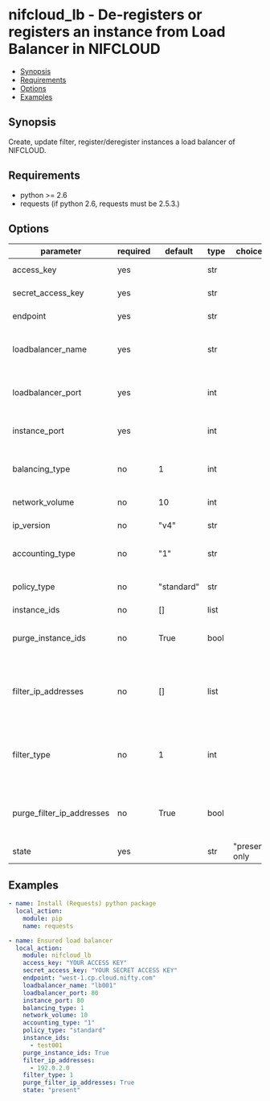 # nifcloud_lb - De-registers or registers an instance from Load Balancer in NIFCLOUD

* [Synopsis](#synopsis)
* [Requirements](#requirements)
* [Options](#options)
* [Examples](#examples)

## Synopsis

Create, update filter, register/deregister instances a load balancer of NIFCLOUD.

## Requirements

* python >= 2.6
* requests (if python 2.6, requests must be 2.5.3.)

## Options

| parameter                 | required | default    | type | choices               | comments                                                                              |
|---------------------------|----------|------------|------|-----------------------|---------------------------------------------------------------------------------------|
| access_key                | yes      |            | str  |                       | NIFCLOUD API access key                                                               |
| secret_access_key         | yes      |            | str  |                       | NIFCLOUD API secret access key                                                        |
| endpoint                  | yes      |            | str  |                       | API endpoint of target region                                                         |
| loadbalancer_name         | yes      |            | str  |                       | Target Load Balancer Name (required for registration)                                 |
| loadbalancer_port         | yes      |            | int  |                       | Target Load Balancer Port (required for registration)                                 |
| instance_port             | yes      |            | int  |                       | Destination Port  (required for registraiton)                                         |
| balancing_type            | no       | 1          | int  |                       | Balancing type (1: Round-Robin or 2: Least-Connection)                                |
| network_volume            | no       | 10         | int  |                       | Maximum of network volume                                                             |
| ip_version                | no       | "v4"       | str  |                       | IP version ("v4" or "v6")                                                             |
| accounting_type           | no       | "1"        | str  |                       | Accounting type ("1": monthly, "2": pay per use)                                      |
| policy_type               | no       | "standard" | str  |                       | Encryption policy type ("standard" or "ats")                                          |
| instance_ids              | no       | []         | list |                       | List of Instance ID                                                                   |
| purge_instance_ids        | no       | True       | bool |                       | Purge existing instance ids that are not found in instance_ids                        |
| filter_ip_addresses       | no       | []         | list |                       | List of ip addresses that allows/denys incoming communication to resources            |
| filter_type               | no       | 1          | int  |                       | Filter type that switch to allows/denys for filter ip addresses (1: allow or 2: deny) |
| purge_filter_ip_addresses | no       | True       | bool |                       | Purge existing filter ip addresses that are not found in filter_ip_addresses          |
| state                     | yes      |            | str  | "present" only        | Goal status                                                                           |

## Examples

```yaml
- name: Install (Requests) python package
  local_action:
    module: pip
    name: requests

- name: Ensured load balancer
  local_action:
    module: nifcloud_lb
    access_key: "YOUR ACCESS KEY"
    secret_access_key: "YOUR SECRET ACCESS KEY"
    endpoint: "west-1.cp.cloud.nifty.com"
    loadbalancer_name: "lb001"
    loadbalancer_port: 80
    instance_port: 80
    balancing_type: 1
    network_volume: 10
    accounting_type: "1"
    policy_type: "standard"
    instance_ids:
      - test001
    purge_instance_ids: True
    filter_ip_addresses:
      - 192.0.2.0
    filter_type: 1
    purge_filter_ip_addresses: True
    state: "present"
```
